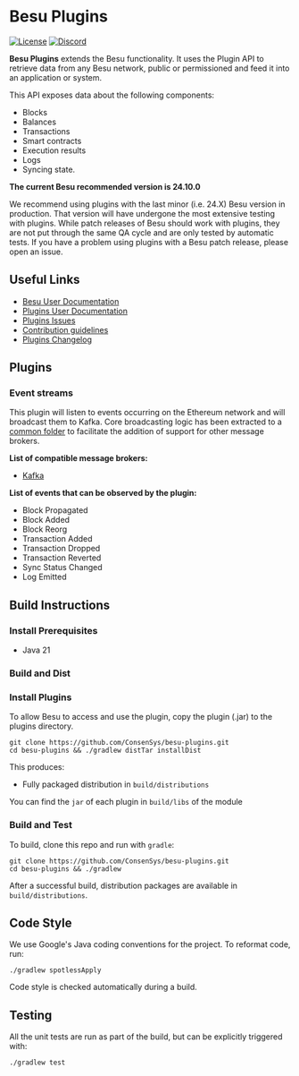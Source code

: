 # Besu Plugins


[![License](https://img.shields.io/badge/License-Apache%202.0-blue.svg)](https://github.com/ConsenSys/besu-plugins/blob/master/LICENSE)
[![Discord](https://img.shields.io/badge/Chat-on%20Discord-blue)](https://discord.com/invite/TCtK3YM)

**Besu Plugins** extends the Besu functionality. 
It uses the Plugin API to retrieve data from any Besu network, public or permissioned and feed it into an application or system.

This API exposes data about the following components:

- Blocks
- Balances
- Transactions
- Smart contracts
- Execution results
- Logs
- Syncing state.

**The current Besu recommended version is 24.10.0**

We recommend using plugins with the last minor (i.e. 24.X) Besu version in production. That version will have undergone the most extensive testing with plugins. While patch releases of Besu should work with plugins, they are not put through the same QA cycle and are only tested by automatic tests. If you have a problem using plugins with a Besu patch release, please open an issue.

## Useful Links

* [Besu User Documentation](https://besu.hyperledger.org)
* [Plugins User Documentation](https://besu.hyperledger.org/private-networks/concepts/plugins)
* [Plugins Issues](https://github.com/ConsenSys/besu-plugins/issues)
* [Contribution guidelines](CONTRIBUTING.md)
* [Plugins Changelog](CHANGELOG.md)

## Plugins 

 ### Event streams
 
This plugin will listen to events occurring on the Ethereum network and will broadcast them to Kafka. Core broadcasting logic has been extracted to a [common folder](https://github.com/ConsenSys/besu-plugins/tree/master/event-stream/common) to facilitate the addition of support for other message brokers.

**List of compatible message brokers:**
- [Kafka](https://github.com/ConsenSys/besu-plugins/tree/master/event-stream/kafka)

**List of events that can be observed by the plugin:**
- Block Propagated
- Block Added
- Block Reorg
- Transaction Added
- Transaction Dropped
- Transaction Reverted
- Sync Status Changed
- Log Emitted


## Build Instructions

### Install Prerequisites

* Java 21

### Build and Dist

### Install Plugins

To allow Besu to access and use the plugin, copy the plugin (.jar) to the plugins directory.

```shell script
git clone https://github.com/ConsenSys/besu-plugins.git
cd besu-plugins && ./gradlew distTar installDist
```

This produces:
- Fully packaged distribution in `build/distributions` 


You can find the `jar` of each plugin in `build/libs` of the module 


### Build and Test

To build, clone this repo and run with `gradle`:

```shell script
git clone https://github.com/ConsenSys/besu-plugins.git
cd besu-plugins && ./gradlew
```

After a successful build, distribution packages are available in `build/distributions`.

## Code Style

We use Google's Java coding conventions for the project. To reformat code, run: 

```shell script 
./gradlew spotlessApply
```

Code style is checked automatically during a build.

## Testing

All the unit tests are run as part of the build, but can be explicitly triggered with:

```shell script 
./gradlew test
```


